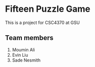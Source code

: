 # Fifteen Puzzle Game

This is a project for CSC4370 at GSU

## Team members
1. Moumin Ali
1. Evin Liu
1. Sade Nesmith
